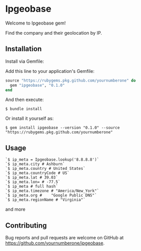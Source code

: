 # Ipgeobase

Welcome to Ipgeobase gem!

Find the company and their geolocation by IP.

## Installation

Install via Gemfile:


Add this line to your application's Gemfile:

```ruby
source "https://rubygems.pkg.github.com/yournumberone" do
  gem "ipgeobase", "0.1.0"
end 
```

And then execute:

    $ bundle install

Or install it yourself as:

    $ gem install ipgeobase --version "0.1.0" --source "https://rubygems.pkg.github.com/yournumberone"

## Usage

    `$ ip_meta = Ipgeobase.lookup('8.8.8.8')`
    `$ ip_meta.city # Ashburn`
    `$ ip_meta.country # United States`
    `$ ip_meta.countryCode # US`
    `$ ip_meta.lat # 39.03`
    `$ ip_meta.lon= # -77.5`
    `$ ip_meta # full hash`
    `$ ip_meta.timezone # "America/New_York"`
    `$ ip_meta.org #	"Google Public DNS"`
    `$ ip_meta.regionName # "Virginia"`

and more

## Contributing

Bug reports and pull requests are welcome on GitHub at https://github.com/yournumberone/ipgeobase.

